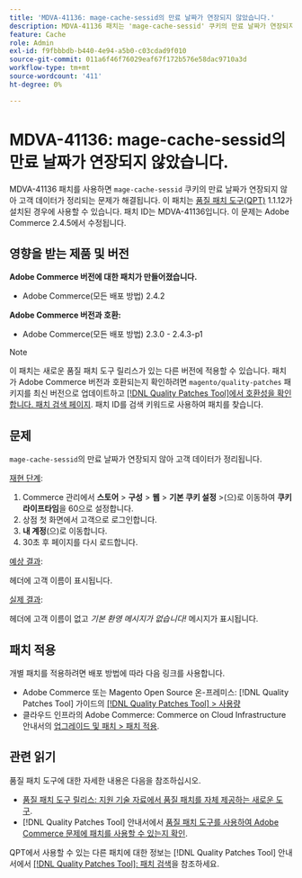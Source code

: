 ```yaml
---
title: 'MDVA-41136: mage-cache-sessid의 만료 날짜가 연장되지 않았습니다.'
description: MDVA-41136 패치는 'mage-cache-sessid' 쿠키의 만료 날짜가 연장되지 않아 고객 데이터가 정리되는 문제를 해결합니다. 이 패치는 [Quality Patches Tool (QPT)](https://experienceleague.adobe.com/ko/docs/commerce-operations/tools/quality-patches-tool/quality-patches-tool-to-self-serve-quality-patches) 1.1.12가 설치된 경우 사용할 수 있습니다. 패치 ID는 MDVA-41136입니다. 이 문제는 Adobe Commerce 2.4.5에서 수정됩니다.
feature: Cache
role: Admin
exl-id: f9fbbbdb-b440-4e94-a5b0-c03cdad9f010
source-git-commit: 011a6f46f76029eaf67f172b576e58dac9710a3d
workflow-type: tm+mt
source-wordcount: '411'
ht-degree: 0%

---
```


# MDVA-41136: mage-cache-sessid의 만료 날짜가 연장되지 않았습니다.

MDVA-41136 패치를 사용하면 `mage-cache-sessid` 쿠키의 만료 날짜가 연장되지 않아 고객 데이터가 정리되는 문제가 해결됩니다. 이 패치는 [품질 패치 도구(QPT)](https://experienceleague.adobe.com/ko/docs/commerce-operations/tools/quality-patches-tool/quality-patches-tool-to-self-serve-quality-patches) 1.1.12가 설치된 경우에 사용할 수 있습니다. 패치 ID는 MDVA-41136입니다. 이 문제는 Adobe Commerce 2.4.5에서 수정됩니다.

## 영향을 받는 제품 및 버전

**Adobe Commerce 버전에 대한 패치가 만들어졌습니다.**

* Adobe Commerce(모든 배포 방법) 2.4.2

**Adobe Commerce 버전과 호환:**

* Adobe Commerce(모든 배포 방법) 2.3.0 - 2.4.3-p1

>[!NOTE]
>
>이 패치는 새로운 품질 패치 도구 릴리스가 있는 다른 버전에 적용할 수 있습니다. 패치가 Adobe Commerce 버전과 호환되는지 확인하려면 `magento/quality-patches` 패키지를 최신 버전으로 업데이트하고 [[!DNL Quality Patches Tool]에서 호환성을 확인합니다. 패치 검색 페이지](https://experienceleague.adobe.com/ko/docs/commerce-operations/tools/quality-patches-tool/quality-patches-tool-to-self-serve-quality-patches). 패치 ID를 검색 키워드로 사용하여 패치를 찾습니다.

## 문제

`mage-cache-sessid`의 만료 날짜가 연장되지 않아 고객 데이터가 정리됩니다.

<u>재현 단계</u>:

1. Commerce 관리에서 **스토어** > **구성** > **웹** > **기본 쿠키 설정** >(으)로 이동하여 **쿠키 라이프타임**&#x200B;을 60으로 설정합니다.
1. 상점 첫 화면에서 고객으로 로그인합니다.
1. **내 계정**(으)로 이동합니다.
1. 30초 후 페이지를 다시 로드합니다.

<u>예상 결과</u>:

헤더에 고객 이름이 표시됩니다.

<u>실제 결과</u>:

헤더에 고객 이름이 없고 *기본 환영 메시지가 없습니다!* 메시지가 표시됩니다.

## 패치 적용

개별 패치를 적용하려면 배포 방법에 따라 다음 링크를 사용합니다.

* Adobe Commerce 또는 Magento Open Source 온-프레미스: [!DNL Quality Patches Tool] 가이드의 [[!DNL Quality Patches Tool] > 사용량](/help/tools/quality-patches-tool/usage.md)
* 클라우드 인프라의 Adobe Commerce: Commerce on Cloud Infrastructure 안내서의 [업그레이드 및 패치 > 패치 적용](https://experienceleague.adobe.com/docs/commerce-cloud-service/user-guide/develop/upgrade/apply-patches.html?lang=ko).

## 관련 읽기

품질 패치 도구에 대한 자세한 내용은 다음을 참조하십시오.

* [품질 패치 도구 릴리스: 지원 기술 자료에서 품질 패치를 자체 제공하는 새로운 도구](https://experienceleague.adobe.com/ko/docs/commerce-operations/tools/quality-patches-tool/quality-patches-tool-to-self-serve-quality-patches).
* [!DNL Quality Patches Tool] 안내서에서 [품질 패치 도구를 사용하여 Adobe Commerce 문제에 패치를 사용할 수 있는지 확인](/help/tools/quality-patches-tool/patches-available-in-qpt/check-patch-for-magento-issue-with-magento-quality-patches.md).

QPT에서 사용할 수 있는 다른 패치에 대한 정보는 [!DNL Quality Patches Tool] 안내서에서 [[!DNL Quality Patches Tool]: 패치 검색](https://experienceleague.adobe.com/tools/commerce-quality-patches/index.html?lang=ko)을 참조하세요.
